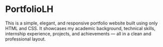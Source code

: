 # PortfolioLH
This is a simple, elegant, and responsive portfolio website built using only HTML and CSS. It showcases my academic background, technical skills, internship experience, projects, and achievements — all in a clean and professional layout.
